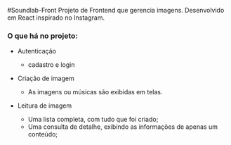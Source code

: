 #Soundlab-Front
Projeto de Frontend que gerencia imagens. Desenvolvido em React inspirado no Instagram. 

### O que há no projeto:

* Autenticação
  - cadastro e login
  
* Criação de imagem
  - As imagens ou músicas são exibidas em telas.
  
* Leitura de  imagem
  - Uma lista completa, com tudo que foi criado;
  - Uma consulta de detalhe, exibindo as informações de apenas um conteúdo;

